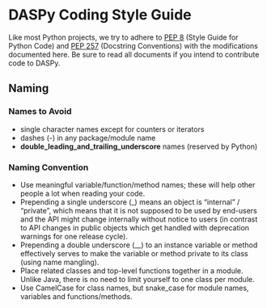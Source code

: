 # DASPy Coding Style Guide

Like most Python projects, we try to adhere to [PEP 8](https://peps.python.org/pep-0008/) (Style Guide for Python Code) and [PEP 257](https://peps.python.org/pep-0257/) (Docstring Conventions) with the modifications documented here. Be sure to read all documents if you intend to contribute code to DASPy.

## Naming
### Names to Avoid
* single character names except for counters or iterators
* dashes (-) in any package/module name
* **__double_leading_and_trailing_underscore__** names (reserved by Python)
### Naming Convention

* Use meaningful variable/function/method names; these will help other people a lot when reading your code.
* Prepending a single underscore (_) means an object is “internal” / “private”, which means that it is not supposed to be used by end-users and the API might change internally without notice to users (in contrast to API changes in public objects which get handled with deprecation warnings for one release cycle).
* Prepending a double underscore (__) to an instance variable or method effectively serves to make the variable or method private to its class (using name mangling).
* Place related classes and top-level functions together in a module. Unlike Java, there is no need to limit yourself to one class per module.
* Use CamelCase for class names, but snake_case for module names, variables and functions/methods.
